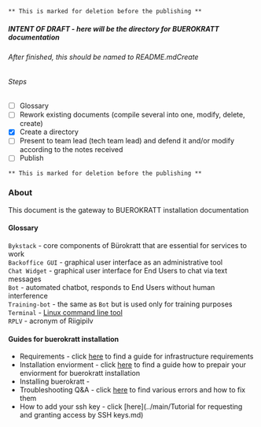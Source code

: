 ` ** This is marked for deletion before the publishing ** `

##### INTENT OF DRAFT - here will be the directory for BUEROKRATT documentation
###### After finished, this should be named to README.mdCreate 

###### Steps
- [ ] Glossary
- [ ] Rework existing documents (compile several into one, modify, delete, create)  
- [x] Create a directory  
- [ ] Present to team lead (tech team lead) and defend it and/or modify according to the notes received  
- [ ] Publish    

` ** This is marked for deletion before the publishing ** `

### About
This document is the gateway to BUEROKRATT installation documentation

#### Glossary  
`Bykstack` - core components of Bürokratt that are essential for services to work  
`Backoffice GUI` - graphical user interface as an administrative tool  
`Chat Widget` - graphical user interface for End Users to chat via text messages  
`Bot` - automated chatbot, responds to End Users without human interference  
`Training-bot` - the same as `Bot` but is used only for training purposes  
`Terminal` - [Linux command line tool](https://ubuntu.com/tutorials/command-line-for-beginners#1-overview)  
`RPLV` - acronym of Riigipilv  


#### Guides for buerokratt installation
- Requirements - click [here](../main/Requirements.md) to find a guide for infrastructure requirements
- Installation enviorment - click [here](../main/Installation_enviorment.md) to find a guide how to prepair your enviorment for buerokratt installation
- Installing buerokratt - 
- Troubleshooting Q&A - click [here](../main/Q%26A.md) to find various errors and how to fix them
- How to add your ssh key - click [here](../main/Tutorial for requesting and granting access by SSH keys.md)


